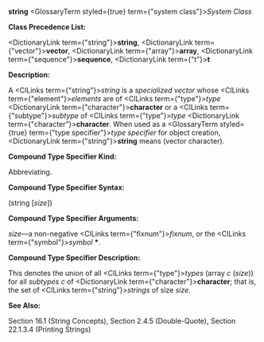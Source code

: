 **string** <GlossaryTerm styled={true} term={"system class"}><i>System Class</i></GlossaryTerm> 



**Class Precedence List:** 



<DictionaryLink  term={"string"}><b>string</b></DictionaryLink>, <DictionaryLink  term={"vector"}><b>vector</b></DictionaryLink>, <DictionaryLink  term={"array"}><b>array</b></DictionaryLink>, <DictionaryLink  term={"sequence"}><b>sequence</b></DictionaryLink>, <DictionaryLink  term={"t"}><b>t</b></DictionaryLink> 



**Description:** 



A <ClLinks  term={"string"}><i>string</i></ClLinks> is a *specialized vector* whose <ClLinks  term={"element"}><i>elements</i></ClLinks> are of <ClLinks  term={"type"}><i>type</i></ClLinks> <DictionaryLink  term={"character"}><b>character</b></DictionaryLink> or a <ClLinks  term={"subtype"}><i>subtype</i></ClLinks> of <ClLinks  term={"type"}><i>type</i></ClLinks> <DictionaryLink  term={"character"}><b>character</b></DictionaryLink>. When used as a <GlossaryTerm styled={true} term={"type specifier"}><i>type specifier</i></GlossaryTerm> for object creation, <DictionaryLink  term={"string"}><b>string</b></DictionaryLink> means (vector character). 



**Compound Type Specifier Kind:** 



Abbreviating. 



**Compound Type Specifier Syntax:** 



(string [*size*]) 



**Compound Type Specifier Arguments:** 



*size*—a non-negative <ClLinks  term={"fixnum"}><i>fixnum</i></ClLinks>, or the <ClLinks  term={"symbol"}><i>symbol</i></ClLinks> **\***. 



**Compound Type Specifier Description:** 



This denotes the union of all <ClLinks  term={"type"}><i>types</i></ClLinks> (array *c* (*size*)) for all *subtypes c* of <DictionaryLink  term={"character"}><b>character</b></DictionaryLink>; that is, the set of <ClLinks  term={"string"}><i>strings</i></ClLinks> of size *size*. 



**See Also:** 



Section 16.1 (String Concepts), Section 2.4.5 (Double-Quote), Section 22.1.3.4 (Printing Strings) 
